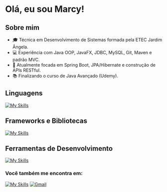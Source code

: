 # Olá, eu sou Marcy!
## Sobre mim
- 🎓 Técnica em Desenvolvimento de Sistemas formada pela ETEC Jardim Ângela.
- 💻 Experiência com Java OOP, JavaFX, JDBC, MySQL, Git, Maven e padrão MVC.
- 🚀 Atualmente focada em Spring Boot, JPA/Hibernate e construção de APIs RESTful.
- 📚 Finalizando o curso de Java Avançado (Udemy).

## Linguagens
[![My Skills](https://skillicons.dev/icons?i=java,css)](https://skillicons.dev)

## Frameworks e Bibliotecas 
[![My Skills](https://skillicons.dev/icons?i=spring,hibernate,mysql)](https://skillicons.dev)
  
## Ferramentas de Desenvolvimento
[![My Skills](https://skillicons.dev/icons?i=eclipse,vscode,postman,github)](https://skillicons.dev)

### Você também me encontra em:
[![My Skills](https://skillicons.dev/icons?i=linkedin)](https://www.linkedin.com/in/marcy-camargo-4a356923a/)
[![Gmail](https://skillicons.dev/icons?i=gmail)](mailto:marcyelle.cassia@gmail.com)
